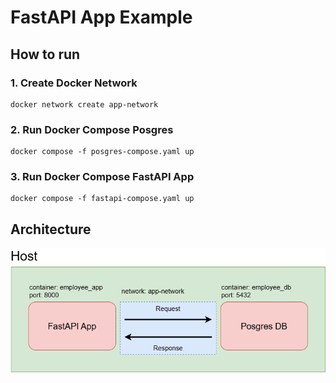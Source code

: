 # FastAPI App Example

## How to run

### 1. Create Docker Network

```docker
docker network create app-network
```

### 2. Run Docker Compose Posgres

```docker
docker compose -f posgres-compose.yaml up
```

### 3. Run Docker Compose FastAPI App

```docker
docker compose -f fastapi-compose.yaml up
```

## Architecture

<img src="./Architecture.png" style="width:600px;"/>